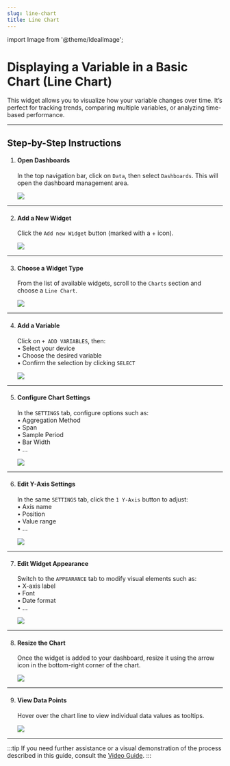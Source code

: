 ```yaml
---
slug: line-chart
title: Line Chart
---
```

import Image from '@theme/IdealImage';

# Displaying a Variable in a Basic Chart (Line Chart)

This widget allows you to visualize how your variable changes over time. It’s perfect for tracking trends, comparing multiple variables, or analyzing time-based performance.

---

## Step-by-Step Instructions

1. #### **Open Dashboards**  
   In the top navigation bar, click on `Data`, then select `Dashboards`. This will open the dashboard management area.

    ![](ubidots-chart-0.png)

---

2. #### **Add a New Widget**  
   Click the `Add new Widget` button (marked with a + icon).

    ![](ubidots-chart-1.png)

---

3. #### **Choose a Widget Type**  
   From the list of available widgets, scroll to the `Charts` section and choose a `Line Chart`.

    ![](ubidots-chart-2.png)

---

4. #### **Add a Variable**  
   Click on `+ ADD VARIABLES`, then:  
   • Select your device  
   • Choose the desired variable  
   • Confirm the selection by clicking `SELECT`

    ![](ubidots-chart-3.png)

---

5. #### **Configure Chart Settings**  
   In the `SETTINGS` tab, configure options such as:  
   • Aggregation Method  
   • Span  
   • Sample Period  
   • Bar Width  
   • ...

   ![](ubidots-chart-7.png)

---

6. #### **Edit Y-Axis Settings**  
   In the same `SETTINGS` tab, click the `1 Y-Axis` button to adjust:  
   • Axis name  
   • Position  
   • Value range  
   • ...

    ![](ubidots-chart-8.png)

---

7. #### **Edit Widget Appearance**  
   Switch to the `APPEARANCE` tab to modify visual elements such as:  
   • X-axis label  
   • Font  
   • Date format  
   • ...

   ![](ubidots-chart-9.png)

---

8. #### **Resize the Chart**  
   Once the widget is added to your dashboard, resize it using the arrow icon in the bottom-right corner of the chart.

    ![](ubidots-chart-10.png)

---

9. #### **View Data Points**  
   Hover over the chart line to view individual data values as tooltips.

    ![](ubidots-chart-12.png)
    
---

:::tip
If you need further assistance or a visual demonstration of the process described in this guide, consult the [Video Guide](https://docs.hardwario.com/apps/videos-apps/ubidots-dashboard).
:::